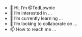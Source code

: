 - 👋 Hi, I’m @TedLownie
- 👀 I’m interested in ...
- 🌱 I’m currently learning ...
- 💞️ I’m looking to collaborate on ...
- 📫 How to reach me ...

<!---
TedLownie/TedLownie is a ✨ special ✨ repository because its `README.md` (this file) appears on your GitHub profile.
You can click the Preview link to take a look at your changes.
--->
